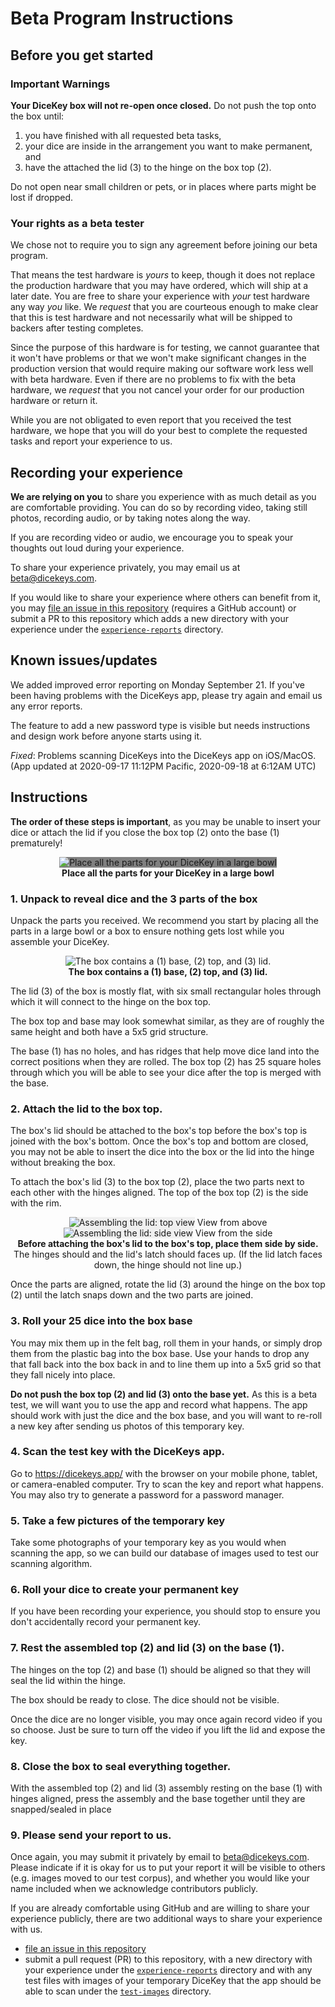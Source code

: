 # Beta Program Instructions

## Before you get started

### **Important** Warnings

**Your DiceKey box will not re-open once closed.** 
 Do not push the top onto the box until:
  1. you have finished with all requested beta tasks,
  2. your dice are inside in the arrangement you want to make permanent, and
  3. have the attached the lid (3) to the hinge on the box top (2).

Do not open near small children or pets, or in places where parts might be lost if dropped.

### Your rights as a beta tester

We chose not to require you to sign any agreement before joining our beta program.

That means the test hardware is _yours_ to keep, though it does not replace the production hardware that you may have ordered, which will ship at a later date. You are free to share your experience with _your_ test hardware any way _you_ like.  We _request_ that you are courteous enough to make clear that this is test hardware and not necessarily what will be shipped to backers after testing completes.

Since the purpose of this hardware is for testing, we cannot guarantee that it won't have problems or that we won't make significant changes in the production version that would require making our software work less well with beta hardware. Even if there are no problems to fix with the beta hardware, we _request_ that you not cancel your order for our production hardware or return it.

While you are not obligated to even report that you received the test hardware, we hope that you will do your best to complete the requested tasks and report your experience to us.

## Recording your experience

**We are relying on you** to share you experience with as much detail as you are comfortable providing. You can do so by recording video, taking still photos, recording audio, or by taking notes along the way.

If you are recording video or audio, we encourage you to speak your thoughts out loud during your experience.

To share your experience privately, you may email us at beta@dicekeys.com.

If you would like to share your experience where others can benefit from it, you may [file an issue in this repository](https://github.com/dicekeys/beta-program/issues/new) (requires a GitHub account) or submit a PR to this repository which adds a new directory with your experience under the [`experience-reports`](./experience-reports) directory.

## Known issues/updates

We added improved error reporting on Monday September 21.  If you've been having problems with the DiceKeys app, please try again and email us any error reports.

The feature to add a new password type is visible but needs instructions and design work before anyone starts using it.

*Fixed*: Problems scanning DiceKeys into the DiceKeys app on iOS/MacOS. (App updated at 2020-09-17 11:12PM Pacific, 2020-09-18 at 6:12AM UTC)

## Instructions

**The order of these steps is important**, as you may be unable to insert your dice or attach the lid if you close the box top (2) onto the base (1) prematurely!

<p align="center">
    <img src="./images/bowl.png" style="background-color: gray" alt=" Place all the parts for your DiceKey in a large bowl" />
    <br/>
    <b>Place all the parts for your DiceKey in a large bowl</b>
</p>

### 1. Unpack to reveal dice and the 3 parts of the box
Unpack the parts you received.  We recommend you start by placing all the parts in a large bowl or a box to ensure nothing gets lost while you assemble your DiceKey.

<p align="center">
    <img src="./images/parts-list.png"" alt="The box contains a (1) base, (2) top, and (3) lid." />
    <br/>
    <b>The box contains a (1) base, (2) top, and (3) lid.</b>
</p>

The lid (3) of the box is mostly flat, with six small rectangular holes through which it will connect to the hinge on the box top.

The box top and base may look somewhat similar, as they are of roughly the same height and both have a 5x5 grid structure.

The base (1) has no holes, and has ridges that help move dice land into the correct positions when they are rolled.  The box top (2) has 25 square holes through which you will be able to see your dice after the top is merged with the base.

### 2. Attach the lid to the box top.

The box's lid should be attached to the box's top before the box's top is joined with the box's bottom.  Once the box's top and bottom are closed, you may not be able to insert the dice into the box or the lid into the hinge without breaking the box.

To attach the box's lid (3) to the box top (2), place the two parts next to each other with the hinges aligned.  The top of the box top (2) is the side with the rim.

<p align="center">
    <img src="./images/lid-assembly-top-view.png" style="background-color: #f0f0f0;" alt="Assembling the lid: top view" />
    View from above
    <img src="./images/lid-assembly-side-view.png" style="background-color: #f0f0f0;" alt="Assembling the lid: side view" />
    View from the side<br>
    <b>Before attaching the box's lid to the box's top, place them side by side.</b><br>
    The hinges should and the lid's latch should faces up.  (If the lid latch faces down, the hinge should not line up.)
</p>

Once the parts are aligned, rotate the lid (3) around the hinge on the box top (2) until the latch snaps down and the two parts are joined.

### 3. Roll your 25 dice into the box base

You may mix them up in the felt bag, roll them in your hands, or simply drop them from the plastic bag into the box base.  Use your hands to drop any that fall back into the box back in and to line them up into a 5x5 grid so that they fall nicely into place.

**Do not push the box top (2) and lid (3) onto the base yet.**  As this is a beta test, we will want you to use the app and record what happens.  The app should work with just the dice and the box base, and you will want to re-roll a new key after sending us photos of this temporary key.

### 4. Scan the test key with the DiceKeys app.

Go to https://dicekeys.app/ with the browser on your mobile phone, tablet, or camera-enabled computer.  Try to scan the key and report what happens.  You may also try to generate a password for a password manager.

### 5. Take a few pictures of the temporary key

Take some photographs of your temporary key as you would when scanning the app, so we can build our database of images used to test our scanning algorithm.

### 6. Roll your dice to create your permanent key

If you have been recording your experience, you should stop to ensure you don't accidentally record your permanent key.

### 7. Rest the assembled top (2) and lid (3) on the base (1).
The hinges on the top (2) and base (1) should be aligned so that they will seal the lid within the hinge.

The box should be ready to close.
The dice should not be visible.

Once the dice are no longer visible, you may once again record video if you so choose.
Just be sure to turn off the video if you lift the lid and expose the key.

### 8. Close the box to seal everything together.

With the assembled top (2) and lid (3) assembly resting on the base (1) with hinges aligned, press the assembly and the base together until they are snapped/sealed in place

### 9. Please send your report to us.

Once again, you may submit it privately by email to beta@dicekeys.com. Please indicate if it is okay for us to put your report it will be visible to others (e.g. images moved to our test corpus), and whether you would like your name included when we acknowledge contributors publicly.

If you are already comfortable using GitHub and are willing to share your experience publicly, there are two additional ways to share your experience with us.
  - [file an issue in this repository](https://github.com/dicekeys/beta-program/issues/new) 
  - submit a pull request (PR) to this repository, with a new directory with your experience under the [`experience-reports`](./experience-reports) directory and with any test files with images of your temporary DiceKey that the app should be able to scan under the [`test-images`](./test-images) directory.

<!-- If you want to make it even easier for us to use test images of your DiceKey, give them a name that maps to their value. -->
